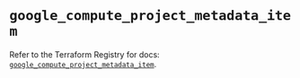 # `google_compute_project_metadata_item`

Refer to the Terraform Registry for docs: [`google_compute_project_metadata_item`](https://registry.terraform.io/providers/hashicorp/google-beta/6.20.0/docs/resources/google_compute_project_metadata_item).
